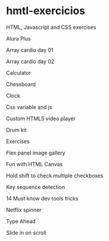# hmtl-exercicios

HTML, Javascript and CSS exercises

Alura Plus

Array cardio day 01

Array cardio day 02

Calculator

Chessboard

Clock

Css variable and js

Custom HTML5 video player

Drum kit

Exercises

Flex panel image gallery

Fun with HTML Canvas

Hold shift to check multiple checkboxes

Key sequence detection

14 Must know dev tools tricks

Netflix spinner

Type Ahead

Slide in on scroll



